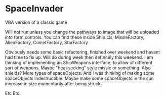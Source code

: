 # SpaceInvader
VBA version of a classic game

Will not run unless you change the pathways to image that will be uploaded into form controls.
You can find these inside Ship.cls, MissleFactory, AlienFactory, CometFactory, StarFactory

Obviously needs some basic refactoring, finished over weekend and havent had time to fix up. 
Will do during week then definitely this weekend.
I am thinking of implementing an ShipWeapons interface, to allow of different sort of weapons.
Maybe "heat seeking" style missle or something.
Also shields? More types of spaceObjects. And I was thinking of making some spaceObjects indestructible. 
Maybe make some spaceObjects ie the sun increase in size momentarily after being struck. 

Etc Etc.
